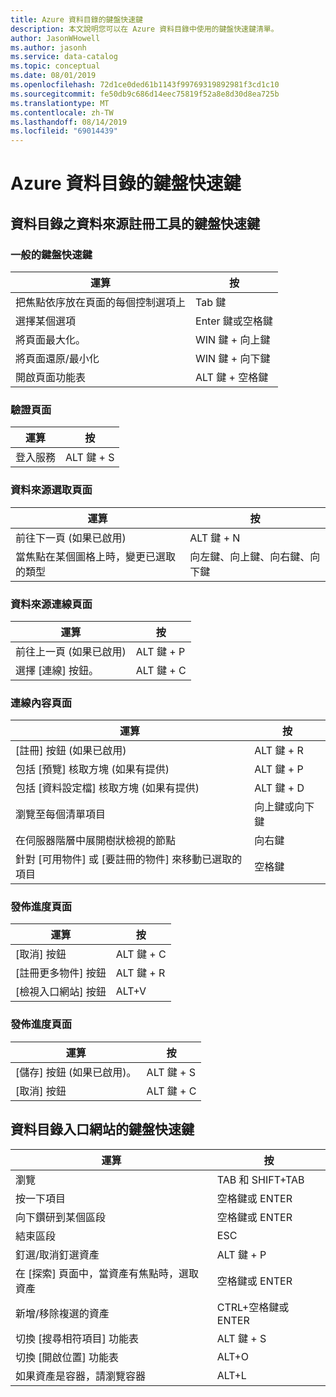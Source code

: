 ```yaml
---
title: Azure 資料目錄的鍵盤快速鍵
description: 本文說明您可以在 Azure 資料目錄中使用的鍵盤快速鍵清單。
author: JasonWHowell
ms.author: jasonh
ms.service: data-catalog
ms.topic: conceptual
ms.date: 08/01/2019
ms.openlocfilehash: 72d1ce0ded61b1143f99769319892981f3cd1c10
ms.sourcegitcommit: fe50db9c686d14eec75819f52a8e8d30d8ea725b
ms.translationtype: MT
ms.contentlocale: zh-TW
ms.lasthandoff: 08/14/2019
ms.locfileid: "69014439"
---
```

# <a name="keyboard-shortcuts-for-azure-data-catalog"></a>Azure 資料目錄的鍵盤快速鍵

## <a name="keyboard-shortcuts-for-the-data-catalog-data-source-registration-tool"></a>資料目錄之資料來源註冊工具的鍵盤快速鍵

### <a name="general-keyboard-shortcuts"></a>一般的鍵盤快速鍵
| 運算 | 按 |
| --- | --- |
| 把焦點依序放在頁面的每個控制選項上 |Tab 鍵 |
| 選擇某個選項 |Enter 鍵或空格鍵 |
| 將頁面最大化。 |WIN 鍵 + 向上鍵 |
| 將頁面還原/最小化 |WIN 鍵 + 向下鍵 |
| 開啟頁面功能表 |ALT 鍵 + 空格鍵 |

### <a name="authentication-page"></a>驗證頁面
| 運算 | 按 |
| --- | --- |
| 登入服務 |ALT 鍵 + S |

### <a name="data-source-selection-page"></a>資料來源選取頁面
| 運算 | 按 |
| --- | --- |
| 前往下一頁 (如果已啟用) |ALT 鍵 + N |
| 當焦點在某個圖格上時，變更已選取的類型 |向左鍵、向上鍵、向右鍵、向下鍵 |

### <a name="data-source-connection-page"></a>資料來源連線頁面
| 運算 | 按 |
| --- | --- |
| 前往上一頁 (如果已啟用) |ALT 鍵 + P |
| 選擇 [連線] 按鈕。 |ALT 鍵 + C |

### <a name="connection-context-page"></a>連線內容頁面
| 運算 | 按 |
| --- | --- |
| [註冊] 按鈕 (如果已啟用) |ALT 鍵 + R |
| 包括 [預覽] 核取方塊 (如果有提供) |ALT 鍵 + P |
| 包括 [資料設定檔] 核取方塊 (如果有提供) |ALT 鍵 + D |
| 瀏覽至每個清單項目 |向上鍵或向下鍵 |
| 在伺服器階層中展開樹狀檢視的節點 |向右鍵 |
| 針對 [可用物件] 或 [要註冊的物件] 來移動已選取的項目 |空格鍵 |

### <a name="publish-progress-page"></a>發佈進度頁面
| 運算 | 按 |
| --- | --- |
| [取消] 按鈕 |ALT 鍵 + C |
| [註冊更多物件] 按鈕 |ALT 鍵 + R |
| [檢視入口網站] 按鈕 |ALT+V |

### <a name="publish-progress-page"></a>發佈進度頁面
| 運算 | 按 |
| --- | --- |
| [儲存] 按鈕 (如果已啟用)。 |ALT 鍵 + S |
| [取消] 按鈕 |ALT 鍵 + C |

## <a name="keyboard-shortcuts-for-the-data-catalog-portal"></a>資料目錄入口網站的鍵盤快速鍵
| 運算 | 按 |
| --- | --- |
| 瀏覽 |TAB 和 SHIFT+TAB |
| 按一下項目 |空格鍵或 ENTER |
| 向下鑽研到某個區段 |空格鍵或 ENTER |
| 結束區段 |ESC |
| 釘選/取消釘選資產 |ALT 鍵 + P |
| 在 [探索] 頁面中，當資產有焦點時，選取資產 |空格鍵或 ENTER |
| 新增/移除複選的資產 |CTRL+空格鍵或 ENTER |
| 切換 [搜尋相符項目] 功能表 |ALT 鍵 + S |
| 切換 [開啟位置] 功能表 |ALT+O |
| 如果資產是容器，請瀏覽容器 |ALT+L |

